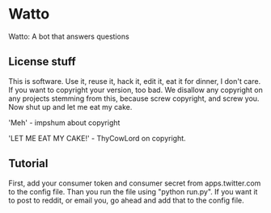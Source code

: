 # Watto

Watto: A bot that answers questions


## License stuff

This is software. Use it, reuse it, hack it, edit it, eat it for dinner, I don't care. If you want to copyright your version, too bad. We disallow any copyright on any projects stemming from this, because screw copyright, and screw you.  Now shut up and let me eat my cake.

'Meh' - impshum about copyright

'LET ME EAT MY CAKE!' - ThyCowLord on copyright.
## Tutorial
First, add your consumer token and consumer secret from apps.twitter.com to the config file. Than you run the file using "python run.py". If you want it to post to reddit, or email you, go ahead and add that to the config file.
